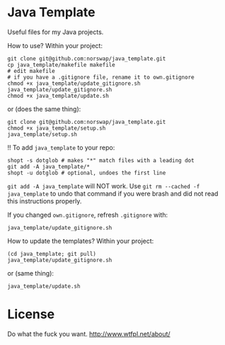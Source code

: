 # Java Template

Useful files for my Java projects.

How to use? Within your project:

    git clone git@github.com:norswap/java_template.git
    cp java_template/makefile makefile
    # edit makefile
    # if you have a .gitignore file, rename it to own.gitignore
    chmod +x java_template/update_gitignore.sh
    java_template/update_gitignore.sh
    chmod +x java_template/update.sh

or (does the same thing):

    git clone git@github.com:norswap/java_template.git
    chmod +x java_template/setup.sh
    java_template/setup.sh

!! To add `java_template` to your repo: 

    shopt -s dotglob # makes "*" match files with a leading dot
    git add -A java_template/*
    shopt -u dotglob # optional, undoes the first line

`git add -A java_template` will NOT work. Use `git rm --cached -f java_template`
to undo that command if you were brash and did not read this instructions
properly.

If you changed `own.gitignore`, refresh `.gitignore` with:

    java_template/update_gitignore.sh

How to update the templates? Within your project:

    (cd java_template; git pull)
    java_template/update_gitignore.sh

or (same thing):

    java_template/update.sh

# License

Do what the fuck you want.
http://www.wtfpl.net/about/

    
